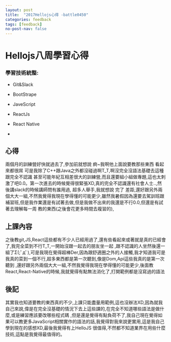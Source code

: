 ```yaml
---
layout: post
title:  "2017Hellojs心得 -battle0450"
categories: feedback
tags: [feedback]
no-post-nav: false
---
```


# Hellojs八周學習心得

### 學習技術統整:

- Git&Slack

- BootStrape 

- JaveScript

- ReactJs
- React Native
- 
## 心得

兩個月的訓練營好快就過去了,參加前就想說 痾~我啊他上面說要教那些東西 看起來都很屌 可是我除了C++跟Java之外都沒碰過啊T_T,啊沒完全沒語法基礎去這種跟完全不認識
甚至可能年紀互相差很大的訓練營,而且還要組小組做專題,這也太刺激了吧0.0。第一次進去的時候覺得很緊張XD,真的完全不認識還有社會人士..,然後講slack的時候講師問有誰用過,
超多人舉手,我就想說 完了 差距,還好跟另外兩個大大一組,不然我覺得我現在學得懂的可能更少,雖然我暑假因為還要去駕訓班跟補習班,但是我作業還是有試著去做,但是我做不出來的我還是不行0.0,但還是有試著去理解每一周
教的東西(之後會花更多時間去複習的),

## 上課內容
之後教git,JS,React這些都有不少人已經用過了,還有些看起來或著就是真的已經會了,我完全菜到不行T_T,一開始沒跟一起去的朋友坐一起
,跟不認識的人坐然後還一組了Σ(;ﾟдﾟ),可是我現在覺得超棒Der,因為跟舒適圈之外的人接觸,我才知道我可是我真的菜到一個不行,超多東西都是第一次聽到,像是Dom,Api這些我真的是第一次聽到
,還好跟另外兩個大大一組,不然我覺得我現在學得懂的可能更少,後面教React,React-Native的時候,我就覺得有點無法消化了,打開範例都是沒寫過的語法
## 後記

其實我也知道要教的東西真的不少,上課只能盡量用範例,這也沒辦法XD,因為就我自己來說,偉是在完全沒基礎的情況下去上這些課的,在完全不知道哪些語法是做什麼,或是練習應該要改哪些程式碼
,但是還是覺得有點負荷不了,我自己現在覺得如果可以教更多JavaScript相關實作的語法的話,我覺得對我來說更實用,這是我自己學到現在的感想XD,最後我覺得有上HelloJS
很值得,不然都不知道業界在用些什麼技術,這點是我覺得最值得的。




